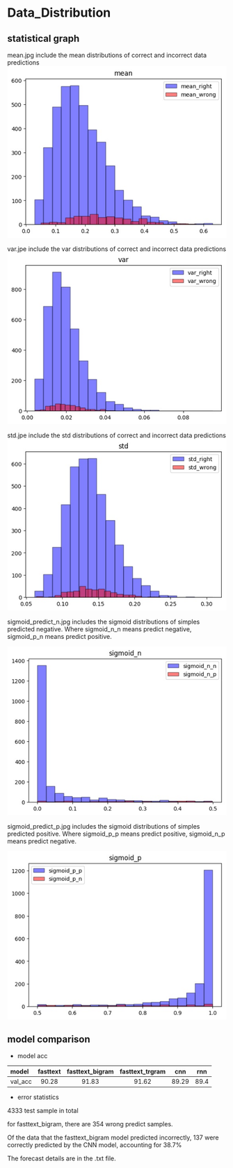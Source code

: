 # Data_Distribution

## statistical graph

mean.jpg include the mean distributions of correct and incorrect data predictions
![image](https://github.com/shencz/JLU-MONASH/blob/Shencz/Fasttext_visualization/Sentiment_analysis/Data_Distribution/mean.jpg)

var.jpe include the var distributions of correct and incorrect data predictions
![image](https://github.com/shencz/JLU-MONASH/blob/Shencz/Fasttext_visualization/Sentiment_analysis/Data_Distribution/var.jpg)

std.jpe include the std distributions of correct and incorrect data predictions
![image](https://github.com/shencz/JLU-MONASH/blob/Shencz/Fasttext_visualization/Sentiment_analysis/Data_Distribution/std.jpg)

sigmoid_predict_n.jpg includes the sigmoid distributions of simples predicted negative. Where sigmoid_n_n means predict negative, sigmoid_p_n means predict positive.

![image](https://github.com/shencz/JLU-MONASH/blob/Shencz/Fasttext_visualization/Sentiment_analysis/Data_Distribution/sigmoid_predict_n.jpg)

sigmoid_predict_p.jpg includes the sigmoid distributions of simples predicted positive. Where sigmoid_p_p means predict positive, sigmoid_n_p means predict negative.

![image](https://github.com/shencz/JLU-MONASH/blob/Shencz/Fasttext_visualization/Sentiment_analysis/Data_Distribution/sigmoid_predict_p.jpg)

## model comparison


- model acc

| model   |fasttext |fasttext_bigram|fasttext_trgram|   cnn   |   rnn   |
|:-----   | :-----: | :-----------: | :-----------: | :-----: | :-----: |
| val_acc |  90.28  |     91.83     |     91.62     |  89.29  |   89.4  |

- error statistics

4333 test sample in total

for fasttext_bigram, there are 354 wrong predict samples.

Of the data that the fasttext_bigram model predicted incorrectly, 137 were correctly predicted by the CNN model, accounting for 38.7%

The forecast details are in the .txt file.







